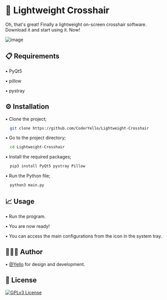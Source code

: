 # 🎯 Lightweight Crosshair

Oh, that's great! Finally a lightweight on-screen crosshair software. Download it and start using it. Now!

![image](https://raw.githubusercontent.com/CoderYello/Lightweight-Crosshair/main/screenshots/screenshot.png)

## 📋 Requirements

• PyQt5

• pillow

• pystray
  
## ⚙️ Installation

• Clone the project;

```bash
  git clone https://github.com/CoderYello/Lightweight-Crosshair
```

• Go to the project directory;

```bash
  cd Lightweight-Crosshair
```

• Install the required packages;

```bash
  pip3 install PyQt5 pystray Pillow
```

• Run the Python file;

```bash
  python3 main.py
```

## 📈 Usage

• Run the program.

• You are now ready!

• You can access the main configurations from the icon in the system tray.

## 👷🏻‍♂️ Author

• [@Yello](https://www.github.com/CoderYello) for design and development.

  
## 📑 License

[![GPLv3 License](https://img.shields.io/badge/GNU%20General%20Public%20License%20v3-yellow.svg)](https://www.gnu.org/licenses/gpl-3.0.html)